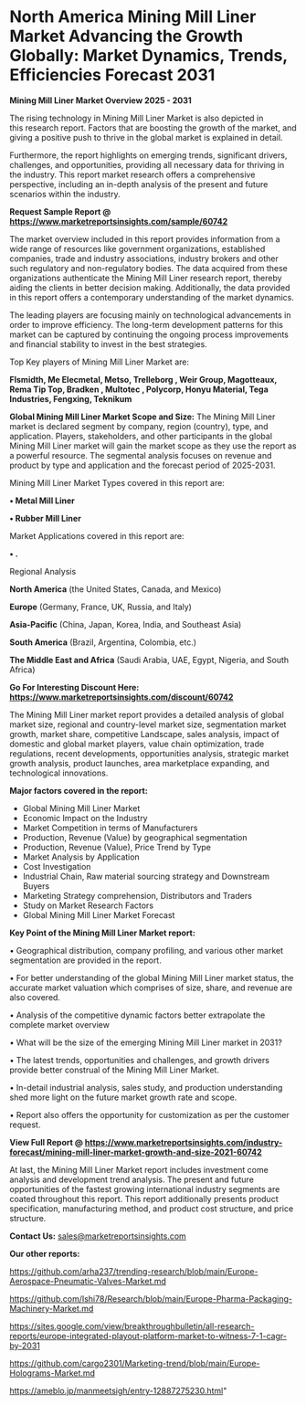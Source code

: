 # North America Mining Mill Liner Market Advancing the Growth Globally: Market Dynamics, Trends, Efficiencies Forecast 2031

<Strong> Mining Mill Liner Market Overview 2025 - 2031</strong>

The rising technology in Mining Mill Liner Market is also depicted in this research report. Factors that are boosting the growth of the market, and giving a positive push to thrive in the global market is explained in detail.

Furthermore, the report highlights on emerging trends, significant drivers, challenges, and opportunities, providing all necessary data for thriving in the industry. This report market research offers a comprehensive perspective, including an in-depth analysis of the present and future scenarios within the industry.

<strong>Request Sample Report @ <a href=https://www.marketreportsinsights.com/sample/60742>https://www.marketreportsinsights.com/sample/60742</a></strong>

The market overview included in this report provides information from a wide range of resources like government organizations, established companies, trade and industry associations, industry brokers and other such regulatory and non-regulatory bodies. The data acquired from these organizations authenticate the Mining Mill Liner research report, thereby aiding the clients in better decision making. Additionally, the data provided in this report offers a contemporary understanding of the market dynamics.

The leading players are focusing mainly on technological advancements in order to improve efficiency. The long-term development patterns for this market can be captured by continuing the ongoing process improvements and financial stability to invest in the best strategies.

Top Key players of Mining Mill Liner Market are:

<strong>Flsmidth, Me Elecmetal, Metso, Trelleborg , Weir Group, Magotteaux, Rema Tip Top, Bradken , Multotec , Polycorp, Honyu Material, Tega Industries, Fengxing, Teknikum </strong>

<strong><b>Global Mining Mill Liner Market Scope and Size:</b></strong>
The Mining Mill Liner market is declared segment by company, region (country), type, and application. Players, stakeholders, and other participants in the global Mining Mill Liner market will gain the market scope as they use the report as a powerful resource. The segmental analysis focuses on revenue and product by type and application and the forecast period of 2025-2031.

Mining Mill Liner Market Types covered in this report are:

<strong>• Metal Mill Liner

• Rubber Mill Liner</strong>

Market Applications covered in this report are:

<strong>• .</strong> 

Regional Analysis

<strong>North America</strong> (the United States, Canada, and Mexico)

<strong>Europe</strong> (Germany, France, UK, Russia, and Italy)

<strong>Asia-Pacific</strong> (China, Japan, Korea, India, and Southeast Asia)

<strong>South America</strong> (Brazil, Argentina, Colombia, etc.)

<strong>The Middle East and Africa</strong> (Saudi Arabia, UAE, Egypt, Nigeria, and South Africa)

<strong>Go For Interesting Discount Here: <a href=https://www.marketreportsinsights.com/discount/60742>https://www.marketreportsinsights.com/discount/60742</a></strong>

The Mining Mill Liner market report provides a detailed analysis of global market size, regional and country-level market size, segmentation market growth, market share, competitive Landscape, sales analysis, impact of domestic and global market players, value chain optimization, trade regulations, recent developments, opportunities analysis, strategic market growth analysis, product launches, area marketplace expanding, and technological innovations.

<strong><b>Major factors covered in the report:</b></strong>
<ul>
  <li>Global Mining Mill Liner Market </li>
  <li>Economic Impact on the Industry</li>
  <li>Market Competition in terms of Manufacturers</li>
  <li>Production, Revenue (Value) by geographical segmentation</li>
  <li>Production, Revenue (Value), Price Trend by Type</li>
  <li>Market Analysis by Application</li>
  <li>Cost Investigation</li>
  <li>Industrial Chain, Raw material sourcing strategy and Downstream Buyers</li>
  <li>Marketing Strategy comprehension, Distributors and Traders</li>
  <li>Study on Market Research Factors</li>
  <li>Global Mining Mill Liner Market Forecast</li>
</ul>

<strong><b>Key Point of the Mining Mill Liner Market report:</b></strong>

• Geographical distribution, company profiling, and various other market segmentation are provided in the report.

• For better understanding of the global Mining Mill Liner market status, the accurate market valuation which comprises of size, share, and revenue are also covered.

• Analysis of the competitive dynamic factors better extrapolate the complete market overview

• What will be the size of the emerging Mining Mill Liner market in 2031?

• The latest trends, opportunities and challenges, and growth drivers provide better construal of the Mining Mill Liner Market.

• In-detail industrial analysis, sales study, and production understanding shed more light on the future market growth rate and scope.

• Report also offers the opportunity for customization as per the customer request.

<strong><b>View Full Report @ <a href=https://www.marketreportsinsights.com/industry-forecast/mining-mill-liner-market-growth-and-size-2021-60742>https://www.marketreportsinsights.com/industry-forecast/mining-mill-liner-market-growth-and-size-2021-60742</a></b></strong>


At last, the Mining Mill Liner Market report includes investment come analysis and development trend analysis. The present and future opportunities of the fastest growing international industry segments are coated throughout this report. This report additionally presents product specification, manufacturing method, and product cost structure, and price structure.

<strong>Contact Us:</strong>
sales@marketreportsinsights.com

<strong>Our other reports:</strong>

<a href=https://github.com/arha237/trending-research/blob/main/Europe-Aerospace-Pneumatic-Valves-Market.md>https://github.com/arha237/trending-research/blob/main/Europe-Aerospace-Pneumatic-Valves-Market.md</a>

<a href=https://github.com/Ishi78/Research/blob/main/Europe-Pharma-Packaging-Machinery-Market.md>https://github.com/Ishi78/Research/blob/main/Europe-Pharma-Packaging-Machinery-Market.md</a>

<a href=https://sites.google.com/view/breakthroughbulletin/all-research-reports/europe-integrated-playout-platform-market-to-witness-7-1-cagr-by-2031>https://sites.google.com/view/breakthroughbulletin/all-research-reports/europe-integrated-playout-platform-market-to-witness-7-1-cagr-by-2031</a>

<a href=https://github.com/cargo2301/Marketing-trend/blob/main/Europe-Holograms-Market.md>https://github.com/cargo2301/Marketing-trend/blob/main/Europe-Holograms-Market.md</a>

<a href=https://ameblo.jp/manmeetsigh/entry-12887275230.html>https://ameblo.jp/manmeetsigh/entry-12887275230.html</a>"
